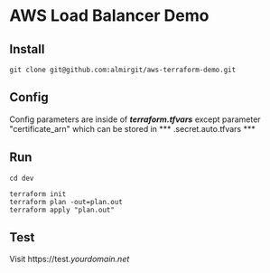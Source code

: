 # AWS Load Balancer Demo

## Install

```
git clone git@github.com:almirgit/aws-terraform-demo.git
```

## Config

Config parameters are inside of ***terraform.tfvars*** except parameter "certificate_arn" which can be stored in *** .secret.auto.tfvars ***

## Run

```
cd dev
```

```
terraform init
terraform plan -out=plan.out
terraform apply "plan.out"
```

## Test

Visit https://test.*yourdomain.net*

